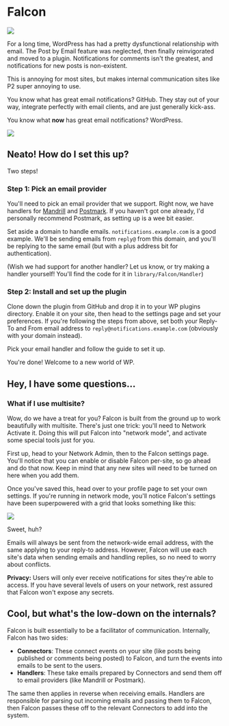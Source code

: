 # Falcon

![](https://38.media.tumblr.com/73f719a60ed916ff6790f5ebe6b96d24/tumblr_mzvqty8GWZ1rpe379o1_500.gif)

For a long time, WordPress has had a pretty dysfunctional relationship with
email. The Post by Email feature was neglected, then finally reinvigorated and
moved to a plugin. Notifications for comments isn't the greatest, and
notifications for new posts is non-existent.

This is annoying for most sites, but makes internal communication sites like P2
super annoying to use.

You know what has great email notifications? GitHub. They stay out of your way,
integrate perfectly with email clients, and are just generally kick-ass.

You know what **now** has great email notifications? WordPress.

![](http://i.imgur.com/RNY5qQj.png)


## Neato! How do I set this up?

Two steps!

### Step 1: Pick an email provider

You'll need to pick an email provider that we support. Right now, we have
handlers for [Mandrill][] and [Postmark][]. If you haven't got one already, I'd
personally recommend Postmark, as setting up is a wee bit easier.

Set aside a domain to handle emails. `notifications.example.com` is a good
example. We'll be sending emails from `reply@` from this domain, and you'll be
replying to the same email (but with a plus address bit for authentication).

(Wish we had support for another handler? Let us know, or try making a handler
yourself! You'll find the code for it in `library/Falcon/Handler`)

[Mandrill]: https://mandrill.com/
[Postmark]: https://postmarkapp.com/

### Step 2: Install and set up the plugin

Clone down the plugin from GitHub and drop it in to your WP plugins directory.
Enable it on your site, then head to the settings page and set your preferences.
If you're following the steps from above, set both your Reply-To and From email
address to `reply@notifications.example.com` (obviously with your domain
instead).

Pick your email handler and follow the guide to set it up.

You're done! Welcome to a new world of WP.


## Hey, I have some questions...

### What if I use multisite?

Wow, do we have a treat for you? Falcon is built from the ground up to work
beautifully with multisite. There's just one trick: you'll need to Network
Activate it. Doing this will put Falcon into "network mode", and activate some
special tools just for you.

First up, head to your Network Admin, then to the Falcon settings page. You'll
notice that you can enable or disable Falcon per-site, so go ahead and do that
now. Keep in mind that any new sites will need to be turned on here when you
add them.

Once you've saved this, head over to your profile page to set your own settings.
If you're running in network mode, you'll notice Falcon's settings have been
superpowered with a grid that looks something like this:

![](http://i.imgur.com/rQlThgE.png)

Sweet, huh?

Emails will always be sent from the network-wide email address, with the same
applying to your reply-to address. However, Falcon will use each site's data
when sending emails and handling replies, so no need to worry about conflicts.

**Privacy:** Users will only ever receive notifications for sites they're able
to access. If you have several levels of users on your network, rest assured
that Falcon won't expose any secrets.


## Cool, but what's the low-down on the internals?

Falcon is built essentially to be a facilitator of communication. Internally,
Falcon has two sides:

* **Connectors**: These connect events on your site (like posts being published
  or comments being posted) to Falcon, and turn the events into emails to be
  sent to the users.
* **Handlers**: These take emails prepared by Connectors and send them off to
  email providers (like Mandrill or Postmark).

The same then applies in reverse when receiving emails. Handlers are responsible
for parsing out incoming emails and passing them to Falcon, then Falcon passes
these off to the relevant Connectors to add into the system.
